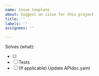 ```yaml
---
name: Issue template
about: Suggest an issue for this project
title: ''
labels: ''
assignees: ''

---
```


Solves (what):
- [ ] <Implement>
- [ ] Tests
- [ ] (If applicable) Update APIdoc.yaml
